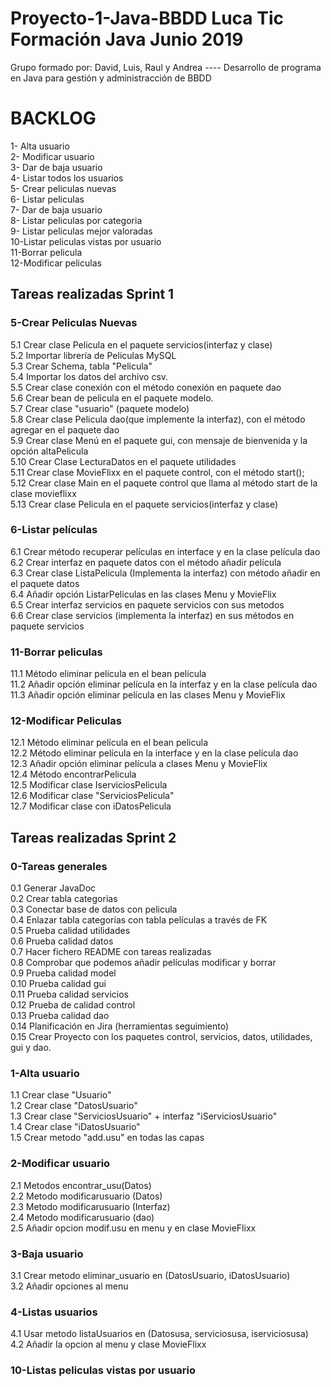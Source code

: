 # Proyecto-1-Java-BBDD Luca Tic Formación Java Junio 2019

Grupo formado por: David, Luis, Raul y Andrea ----
Desarrollo de programa en Java para gestión y administracción de BBDD

<h1>BACKLOG</h1>

1- Alta usuario<br />
2- Modificar usuario<br />
3- Dar de baja usuario <br />
4- Listar todos los usuarios <br />
5- Crear peliculas nuevas <br />
6- Listar peliculas <br />
7- Dar de baja usuario <br />
8- Listar peliculas por categoria<br />
9- Listar peliculas mejor valoradas<br />
10-Listar peliculas vistas por usuario<br />
11-Borrar pelicula<br />
12-Modificar peliculas<br />

<h2>Tareas realizadas Sprint 1</h2>


<h3>5-Crear Peliculas Nuevas</h3>

5.1 Crear clase Pelicula en el paquete servicios(interfaz y clase)<br />
5.2 Importar librería de Peliculas MySQL<br />
5.3 Crear Schema, tabla "Pelicula"<br />
5.4 Importar los datos del archivo csv.<br />
5.5 Crear clase conexión con el método conexión en paquete dao<br />
5.6 Crear bean de pelicula en el paquete modelo.<br />
5.7 Crear clase "usuario" (paquete modelo)<br />
5.8 Crear clase Pelicula dao(que implemente la interfaz), con el método agregar en el paquete dao<br />
5.9 Crear clase Menú en el paquete gui, con mensaje de bienvenida y la opción altaPelicula<br />
5.10 Crear Clase LecturaDatos en el paquete utilidades<br />
5.11 Crear clase MovieFlixx en el paquete control, con el método start();<br />
5.12 Crear clase Main en el paquete control que llama al método start de la clase movieflixx<br />
5.13 Crear clase Pelicula en el paquete servicios(interfaz y clase)


<h3>6-Listar películas</h3>
6.1 Crear método recuperar películas en interface y en la clase película dao<br />
6.2 Crear interfaz en paquete datos con el método añadir película<br />
6.3 Crear clase ListaPelicula (Implementa la interfaz)  con método añadir en el paquete datos<br />
6.4 Añadir opción ListarPeliculas en las clases Menu y MovieFlix<br />
6.5 Crear interfaz servicios en paquete servicios con sus metodos<br />
6.6 Crear clase servicios (implementa la interfaz) en sus métodos en paquete servicios


<h3>11-Borrar peliculas</h3>
11.1 Método eliminar película en el bean película<br />
11.2 Añadir opción eliminar película en la interfaz y en la clase película dao<br />
11.3 Añadir opción eliminar película  en las clases Menu y MovieFlix
<h3>12-Modificar Peliculas</h3>
12.1 Método eliminar película en el bean pelicula<br />
12.2 Método eliminar película en la interface y en la clase película dao<br />
12.3 Añadir opción eliminar película a clases Menu y MovieFlix<br />
12.4 Método encontrarPelicula<br />
12.5  Modificar clase IserviciosPelicula<br />
12.6 Modificar clase "ServiciosPelicula"<br />
12.7 Modificar clase con iDatosPelicula<br />





<h2>Tareas realizadas Sprint 2</h2>

<h3>0-Tareas generales</h3>

0.1 Generar JavaDoc <br />
0.2 Crear tabla categorias <br />
0.3 Conectar base de datos con pelicula <br />
0.4 Enlazar tabla categorías con tabla películas a través de FK <br />
0.5 Prueba calidad utilidades<br />
0.6 Prueba calidad datos<br />
0.7 Hacer fichero README con tareas realizadas<br />
0.8 Comprobar que podemos añadir películas modificar y borrar <br />
0.9 Prueba calidad model<br />
0.10 Prueba calidad gui<br />
0.11 Prueba calidad servicios<br />
0.12 Prueba de calidad control<br />
0.13 Prueba calidad dao<br />
0.14 Planificación en Jira (herramientas seguimiento)<br />
0.15 Crear Proyecto con los paquetes control, servicios, datos, utilidades, gui y dao.

<h3>1-Alta usuario</h3>
1.1 Crear clase "Usuario"<br />
1.2 Crear clase "DatosUsuario"<br />
1.3 Crear clase "ServiciosUsuario" + interfaz "iServiciosUsuario"<br />
1.4 Crear clase "iDatosUsuario"<br />
1.5 Crear metodo "add.usu" en todas las capas

<h3>2-Modificar usuario</h3>
2.1 Metodos encontrar_usu(Datos)<br />
2.2 Metodo modificarusuario (Datos)<br />
2.3 Metodo modificarusuario (Interfaz)<br />
2.4 Metodo modificarusuario (dao)<br />
2.5 Añadir opcion modif.usu en menu y en clase MovieFlixx


<h3>3-Baja usuario</h3>
3.1 Crear metodo eliminar_usuario en (DatosUsuario, iDatosUsuario) <br />
3.2 Añadir opciones al menu

<h3>4-Listas usuarios</h3>
4.1 Usar metodo listaUsuarios en (Datosusa, serviciosusa, iserviciosusa)<br />
4.2 Añadir la opcion al menu y clase MovieFlixx
<h3>10-Listas peliculas vistas por usuario</h3>
<br />
<br />
<br />
